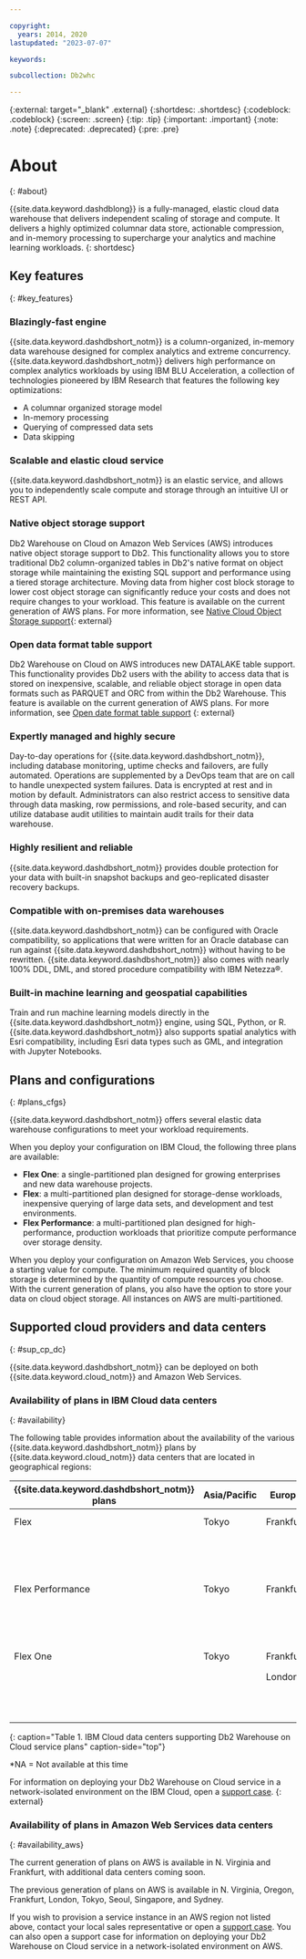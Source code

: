 ```yaml
---

copyright:
  years: 2014, 2020
lastupdated: "2023-07-07"

keywords:

subcollection: Db2whc

---
```


<!-- Attribute definitions --> 
{:external: target="_blank" .external}
{:shortdesc: .shortdesc}
{:codeblock: .codeblock}
{:screen: .screen}
{:tip: .tip}
{:important: .important}
{:note: .note}
{:deprecated: .deprecated}
{:pre: .pre}

# About
{: #about}

{{site.data.keyword.dashdblong}} is a fully-managed, elastic cloud data warehouse that delivers independent scaling of storage and compute. It delivers a highly optimized columnar data store, actionable compression, and in-memory processing to supercharge your analytics and machine learning workloads.
{: shortdesc}

## Key features
{: #key_features}

### Blazingly-fast engine

{{site.data.keyword.dashdbshort_notm}} is a column-organized, in-memory data warehouse designed for complex analytics and extreme concurrency. {{site.data.keyword.dashdbshort_notm}} delivers high performance on complex analytics workloads by using IBM BLU Acceleration, a collection of technologies pioneered by IBM Research that features the following key optimizations: 
- A columnar organized storage model 
- In-memory processing 
- Querying of compressed data sets
- Data skipping

### Scalable and elastic cloud service

{{site.data.keyword.dashdbshort_notm}} is an elastic service, and allows you to independently scale compute and storage through an intuitive UI or REST API.

### Native object storage support 

Db2 Warehouse on Cloud on Amazon Web Services (AWS) introduces native object storage support to Db2. This functionality allows you to store traditional Db2 column-organized tables in Db2's native format on object storage while maintaining the existing SQL support and performance using a tiered storage architecture. Moving data from higher cost block storage to lower cost object storage can significantly reduce your costs and does not require changes to your workload. This feature is available on the current generation of AWS plans. For more information, see [Native Cloud Object Storage support](https://www.ibm.com/docs/en/db2woc?topic=native-cloud-object-storage-support){: external}

### Open data format table support 

Db2 Warehouse on Cloud on AWS introduces new DATALAKE table support. This functionality provides Db2 users with the ability to access data that is stored on inexpensive, scalable, and reliable object storage in open data formats such as PARQUET and ORC from within the Db2 Warehouse. This feature is available on the current generation of AWS plans. For more information, see [Open date format table support](https://cloud.ibm.com/docs/Db2whc?topic=Db2whc-open-data-format-table-support) {: external}

### Expertly managed and highly secure

Day-to-day operations for {{site.data.keyword.dashdbshort_notm}}, including database monitoring, uptime checks and failovers, are fully automated. Operations are supplemented by a DevOps team that are on call to handle unexpected system failures. Data is encrypted at rest and in motion by default. Administrators can also restrict access to sensitive data through data masking, row permissions, and role-based security, and can utilize database audit utilities to maintain audit trails for their data warehouse.

### Highly resilient and reliable

{{site.data.keyword.dashdbshort_notm}} provides double protection for your data with built-in snapshot backups and geo-replicated disaster recovery backups.

### Compatible with on-premises data warehouses​

{{site.data.keyword.dashdbshort_notm}} can be configured with Oracle compatibility, so applications that were written for an Oracle database can run against {{site.data.keyword.dashdbshort_notm}} without having to be rewritten. {{site.data.keyword.dashdbshort_notm}} also comes with nearly 100% DDL, DML, and stored procedure compatibility with IBM Netezza®.

### Built-in machine learning and geospatial capabilities​

Train and run machine learning models directly in the {{site.data.keyword.dashdbshort_notm}} engine, using SQL, Python, or R. {{site.data.keyword.dashdbshort_notm}} also supports spatial analytics with Esri compatibility, including Esri data types such as GML, and integration with Jupyter Notebooks.

## Plans and configurations
{: #plans_cfgs}

{{site.data.keyword.dashdbshort_notm}} offers several elastic data warehouse configurations to meet your workload requirements.

When you deploy your configuration on IBM Cloud, the following three plans are available:

- **Flex One**: a single-partitioned plan designed for growing enterprises and new data warehouse projects.
- **Flex**: a multi-partitioned plan designed for storage-dense workloads, inexpensive querying of large data sets, and development and test environments.
- **Flex Performance**: a multi-partitioned plan designed for high-performance, production workloads that prioritize compute performance over storage density.

When you deploy your configuration on Amazon Web Services, you choose a starting value for compute. The minimum required quantity of block storage is determined by the quantity of compute resources you choose. With the current generation of plans, you also have the option to store your data on cloud object storage. All instances on AWS are multi-partitioned.

## Supported cloud providers and data centers
{: #sup_cp_dc}

{{site.data.keyword.dashdbshort_notm}} can be deployed on both {{site.data.keyword.cloud_notm}} and Amazon Web Services.

### Availability of plans in IBM Cloud data centers
{: #availability}

The following table provides information about the availability of the various {{site.data.keyword.dashdbshort_notm}} plans by {{site.data.keyword.cloud_notm}} data centers that are located in geographical regions:

| {{site.data.keyword.dashdbshort_notm}} plans | Asia/Pacific | Europe    | North/Central America     | South America |
|------------------------------|--------------|-----------|---------------------------|---------------|
| Flex                         | Tokyo        | Frankfurt | Dallas (us-south)         | *NA           |
|                              |              |           | Washington D.C. (us-east) |               |  
|      |||||
| Flex Performance             | Tokyo        | Frankfurt | Dallas (us-south)         | *NA           |
|                              |              |           | Washington D.C. (us-east) |               |  
|      |||||
| Flex One                     | Tokyo    | Frankfurt | Dallas (us-south)         | *NA           |
|                              |       | London    | Toronto                   |               | 
|                              |        |           | Washington D.C. (us-east) |               |
{: caption="Table 1. IBM Cloud data centers supporting Db2 Warehouse on Cloud service plans" caption-side="top"}

*NA = Not available at this time

For information on deploying your Db2 Warehouse on Cloud service in a network-isolated environment on the IBM Cloud, open a [support case](https://cloud.ibm.com/unifiedsupport/supportcenter). {: external}

### Availability of plans in Amazon Web Services data centers
{: #availability_aws}

The current generation of plans on AWS is available in N. Virginia and Frankfurt, with additional data centers coming soon.

The previous generation of plans on AWS is available in N. Virginia, Oregon, Frankfurt, London, Tokyo, Seoul, Singapore, and Sydney.

If you wish to provision a service instance in an AWS region not listed above, contact your local sales representative or open a [support case](https://cloud.ibm.com/unifiedsupport/supportcenter). You can also open a support case for information on deploying your Db2 Warehouse on Cloud service in a network-isolated environment on AWS. 



<!--

{{site.data.keyword.dashdblong}} is a fully managed, high performance, petabyte-scale cloud data warehouse.

It delivers true elasticity with independent scaling of storage and compute, a highly optimized columnar data store, actionable compression and in-memory processing, all working together to supercharge your analytics workloads.
{: shortdesc}

## Db2 Warehouse on Cloud managed service
{: #managed_service}

The fully managed service of {{site.data.keyword.dashdbshort_notm}} handles all of the software upgrades, operating system updates, and hardware maintenance. The service includes 24x7 health monitoring of the database and infrastructure. If there is a hardware or software failure, the service is automatically restarted.
{: shortdesc} -->

<!-- ## Provisioning of Db2 Warehouse on Cloud
{: #whse_provision}

The {{site.data.keyword.dashdbshort_notm}} database can be provisioned on {{site.data.keyword.BluSoftlayer_full}} and for AWS.
{: shortdesc}

If you want to have the data warehouse provisioned for AWS, select the **MPP Small for AWS** plan. -->

<!--
## Data visualization
{: #visualize}

You can analyze and visualize your analysis by connecting to the following applications:

- [Watson Studio (formerly Data Science Experience)](/docs/Db2whc/connecting?topic=Db2whc-ds#watson_studio)
- [Cognos Analytics](/docs/Db2whc/connecting?topic=Db2whc-data_vis_bi#cognos)
- [Looker](https://docs.looker.com/setup-and-management/connecting-to-db){:external}
- [Tableau](/docs/Db2whc/connecting?topic=Db2whc-data_vis_bi#tableau)
- [SPSS Statistics](/docs/Db2whc/connecting?topic=Db2whc-ds#spss_stats)
- [SAS](/docs/Db2whc/connecting?topic=Db2whc-ds#sas)
- [Microsoft Excel](/docs/Db2whc/connecting?topic=Db2whc-data_vis_bi#excel)
- [Esri ArcGIS for Desktop](/docs/Db2whc/connecting?topic=Db2whc-data_vis_bi#esri_arcgis)

The following table provides information about the availability of the various {{site.data.keyword.dashdbshort_notm}} plans by Amazon Web Services data centers that are located in geographical regions:

| {{site.data.keyword.dashdbshort_notm}} plans | Asia/Pacific | Europe    | North/Central America     | South America |
|------------------------------|--------------|-----------|---------------------------|---------------|
| Flex                         | Seoul        | Frankfurt | N. Virginia | *NA           |
|                              | Singapore    | London    | Oregon          |               |
|                              | Sydney       |           |             |               |
|                              | Tokyo        |           |             |               | 
|      |||||
| Flex Performance             | Seoul        | Frankfurt | N. Virginia | *NA           |
|                              | Singapore    | London    | Oregon     |               | 
|                              | Sydney       |           |             |               |
|                              | Tokyo        |           |             |               |  

{: caption="Table 2. Amazon Web Services data centers supporting Db2 Warehouse on Cloud service plans" caption-side="top"}

*NA = Not available at this time

-->
